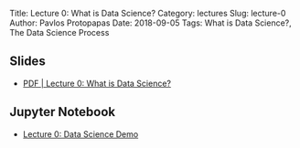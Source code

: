 Title: Lecture 0: What is Data Science?
Category: lectures
Slug: lecture-0
Author: Pavlos Protopapas
Date: 2018-09-05
Tags: What is Data Science?, The Data Science Process

## Slides

- [PDF | Lecture 0: What is Data Science?]({attach}presentation/lecture0.pdf)

## Jupyter Notebook

- [Lecture 0: Data Science Demo]({filename}notebook/lecture0.ipynb)